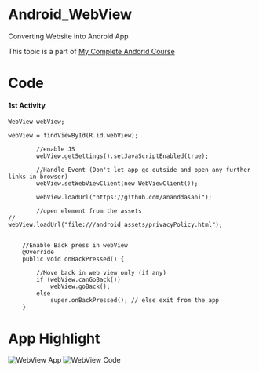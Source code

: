 # Android_WebView
Converting Website into Android App

This topic is a part of [My Complete Andorid Course](https://github.com/ananddasani/Android_Apps)

# Code

#### 1st Activity 
```
WebView webView;

webView = findViewById(R.id.webView);

        //enable JS
        webView.getSettings().setJavaScriptEnabled(true);

        //Handle Event (Don't let app go outside and open any further links in browser)
        webView.setWebViewClient(new WebViewClient());

        webView.loadUrl("https://github.com/ananddasani");

        //open element from the assets
//        webView.loadUrl("file:///android_assets/privacyPolicy.html");


    //Enable Back press in webView
    @Override
    public void onBackPressed() {

        //Move back in web view only (if any)
        if (webView.canGoBack())
            webView.goBack();
        else
            super.onBackPressed(); // else exit from the app
    }
```

# App Highlight

![WebView App](https://user-images.githubusercontent.com/74413402/192093198-b1382fbd-c1c5-44c1-a230-92a0434c554c.png)
![WebView Code](https://user-images.githubusercontent.com/74413402/192093202-3c48b69a-e3f3-4cb0-abd5-1d4d7e5e973e.png)


